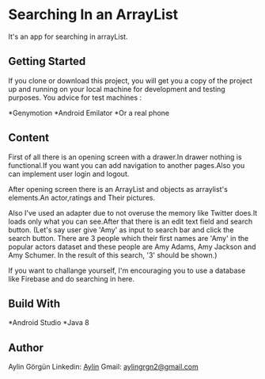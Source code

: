 # Searching In an ArrayList

It's an app for searching in arrayList.

## Getting Started

If you clone or download this project, you will get you a copy of the project up and running on your local machine for development and testing purposes. You advice for test machines  :

*Genymotion 
*Android Emilator
*Or a real phone

## Content

First of all there is an opening screen with a drawer.In drawer nothing is functional.If you want you can add navigation to another pages.Also you can implement user login and logout.

After opening screen there is an ArrayList and objects as arraylist's elements.An actor,ratings and Their pictures.

Also I've used an adapter due to not overuse the memory like Twitter does.It loads only what you can see.After that there is an edit text field and search button. (Let's say user give 'Amy' as input to search bar and click the search button. There are 3 people which their first names are 'Amy' in the popular actors dataset and these people are Amy Adams, Amy Jackson and Amy Schumer. In the result of this search, '3' should be shown.)

If you want to challange yourself, I'm encouraging you to use a database like Firebase and do searching in here.

## Build With

*Android Studio
*Java 8

## Author

Aylin Görgün 
    Linkedin: [Aylin](https://www.linkedin.com/in/aylin-g%C3%B6rg%C3%BCn-a60b6115b/)
    Gmail: aylingrgn2@gmail.com
